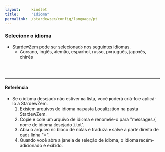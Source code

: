 ```yaml
---
layout:     kindlet
title:      "Idioma"
permalink:  /stardewzem/config/language/pt
---
```


### **Selecione o idioma**

* StardewZem pode ser selecionado nos seguintes idiomas.
  * Coreano, inglês, alemão, espanhol, russo, português, japonês, chinês

<br/>
<br/>

---
#### **Referência**
  
* Se o idioma desejado não estiver na lista, você poderá criá-lo e aplicá-lo a StardewZem.
  1. Existem arquivos de idioma na pasta Localization na pasta StardewZem.
  2. Copie e cole um arquivo de idioma e renomeie-o para "messages.{ nome de idioma desejado }.txt".
  3. Abra o arquivo no bloco de notas e traduza e salve a parte direita de cada linha "=".
  4. Quando você abre a janela de seleção de idioma, o idioma recém-adicionado é exibido.

<br/>
<br/>

